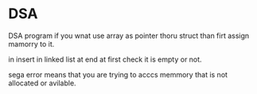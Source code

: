 # DSA
DSA program
if you wnat use array as pointer thoru struct than firt assign mamorry to it.

in insert in linked list at end at first check it is empty or not.

sega error means that you are trying to acccs memmory that is not allocated or avilable.
